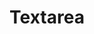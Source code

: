 ---
layout: pattern.njk
key: textarea-legacy_en
title: Textarea
parent: components-legacy_en
image: legacy/overview/textarea.webp
keywords: 
order: 270
---